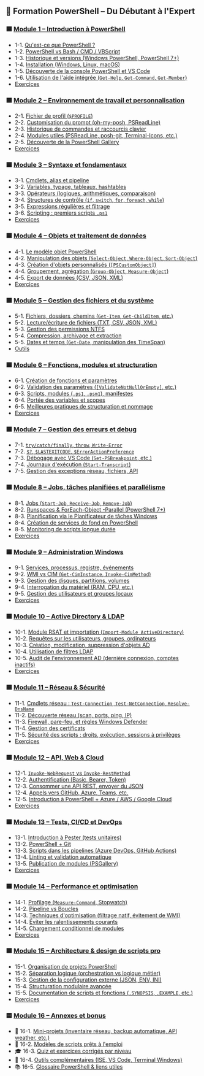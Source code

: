 ## 🧠 Formation PowerShell – Du Débutant à l'Expert

### 🟦 [Module 1 – Introduction à PowerShell](00-introduction/README.md)

- 1-1. [Qu'est-ce que PowerShell ?](00-introduction/01-quest-ce-que-powershell.md)
- 1-2. [PowerShell vs Bash / CMD / VBScript](00-introduction/02-comparaison-cmd-bash.md)
- 1-3. [Historique et versions (Windows PowerShell, PowerShell 7+)](00-introduction/03-historique-et-versions.md)
- 1-4. [Installation (Windows, Linux, macOS)](00-introduction/04-installation.md)
- 1-5. [Découverte de la console PowerShell et VS Code](00-introduction/05-interface-console-vscode.md)
- 1-6. [Utilisation de l'aide intégrée (`Get-Help`, `Get-Command`, `Get-Member`)](00-introduction/06-utilisation-aide-integree.md)
- [Exercices](00-introduction/exercices)

### 🟦 [Module 2 – Environnement de travail et personnalisation](01-environnement/README.md)

- 2-1. [Fichier de profil (`$PROFILE`)](01-environnement/01-profil.md)
- 2-2. [Customisation du prompt (oh-my-posh, PSReadLine)](01-environnement/02-customisation-prompt.md)
- 2-3. [Historique de commandes et raccourcis clavier](01-environnement/03-historique-et-raccourcis.md)
- 2-4. [Modules utiles (PSReadLine, posh-git, Terminal-Icons, etc.)](01-environnement/04-modules-utiles.md)
- 2-5. [Découverte de la PowerShell Gallery](01-environnement/05-powershell-gallery.md)
- [Exercices](01-environnement/exercices)

### 🟦 [Module 3 – Syntaxe et fondamentaux](02-syntaxe-fondamentaux/README.md)

- 3-1. [Cmdlets, alias et pipeline](02-syntaxe-fondamentaux/01-cmdlets-alias-pipeline.md)
- 3-2. [Variables, typage, tableaux, hashtables](02-syntaxe-fondamentaux/02-variables-et-collections.md)
- 3-3. [Opérateurs (logiques, arithmétiques, comparaison)](02-syntaxe-fondamentaux/03-operateurs.md)
- 3-4. [Structures de contrôle (`if`, `switch`, `for`, `foreach`, `while`)](02-syntaxe-fondamentaux/04-structures-controle.md)
- 3-5. [Expressions régulières et filtrage](02-syntaxe-fondamentaux/05-regex-filtrage.md)
- 3-6. [Scripting : premiers scripts `.ps1`](02-syntaxe-fondamentaux/06-premiers-scripts.md)
- [Exercices](02-syntaxe-fondamentaux/exercices)

### 🟦 [Module 4 – Objets et traitement de données](03-objets-donnees/README.md)

- 4-1. [Le modèle objet PowerShell](03-objets-donnees/01-modele-objet.md)
- 4-2. [Manipulation des objets (`Select-Object`, `Where-Object`, `Sort-Object`)](03-objets-donnees/02-manipulation-objets.md)
- 4-3. [Création d'objets personnalisés (`[PSCustomObject]`)](03-objets-donnees/03-objets-custom.md)
- 4-4. [Groupement, agrégation (`Group-Object`, `Measure-Object`)](03-objets-donnees/04-groupement-aggregation.md)
- 4-5. [Export de données (CSV, JSON, XML)](03-objets-donnees/05-export-donnees.md)
- [Exercices](03-objets-donnees/exercices)

### 🟦 [Module 5 – Gestion des fichiers et du système](04-systeme-fichiers/README.md)

- 5-1. [Fichiers, dossiers, chemins (`Get-Item`, `Get-ChildItem`, etc.)](04-systeme-fichiers/01-fichiers-dossiers.md)
- 5-2. [Lecture/écriture de fichiers (TXT, CSV, JSON, XML)](04-systeme-fichiers/02-lecture-ecriture.md)
- 5-3. [Gestion des permissions NTFS](04-systeme-fichiers/03-droits-ntfs.md)
- 5-4. [Compression, archivage et extraction](04-systeme-fichiers/04-compression-archivage.md)
- 5-5. [Dates et temps (`Get-Date`, manipulation des TimeSpan)](04-systeme-fichiers/05-gestion-dates.md)
- [Outils](04-systeme-fichiers/outils)

### 🟦 [Module 6 – Fonctions, modules et structuration](05-fonctions-modules/README.md)

- 6-1. [Création de fonctions et paramètres](05-fonctions-modules/01-fonctions-et-parametres.md)
- 6-2. [Validation des paramètres (`[ValidateNotNullOrEmpty]`, etc.)](05-fonctions-modules/02-validation.md)
- 6-3. [Scripts, modules (`.ps1`, `.psm1`), manifestes](05-fonctions-modules/03-modules-et-manifestes.md)
- 6-4. [Portée des variables et scopes](05-fonctions-modules/04-portee.md)
- 6-5. [Meilleures pratiques de structuration et nommage](05-fonctions-modules/05-bonnes-pratiques.md)
- [Exercices](05-fonctions-modules/exercices)

### 🟦 [Module 7 – Gestion des erreurs et debug](06-erreurs-debug/README.md)

- 7-1. [`try/catch/finally`, `throw`, `Write-Error`](06-erreurs-debug/01-gestion-erreurs.md)
- 7-2. [`$?`, `$LASTEXITCODE`, `$ErrorActionPreference`](06-erreurs-debug/02-variables-erreurs.md)
- 7-3. [Débogage avec VS Code (`Set-PSBreakpoint`, etc.)](06-erreurs-debug/03-debug-vscode.md)
- 7-4. [Journaux d'exécution (`Start-Transcript`)](06-erreurs-debug/04-logs-transcripts.md)
- 7-5. [Gestion des exceptions réseau, fichiers, API](06-erreurs-debug/05-erreurs-api-reseau.md)

### 🟦 [Module 8 – Jobs, tâches planifiées et parallélisme](07-jobs-taches/README.md)

- 8-1. [Jobs (`Start-Job`, `Receive-Job`, `Remove-Job`)](07-jobs-taches/01-jobs.md)
- 8-2. [Runspaces & ForEach-Object -Parallel (PowerShell 7+)](07-jobs-taches/02-runspaces-parallel.md)
- 8-3. [Planification via le Planificateur de tâches Windows](07-jobs-taches/03-planification.md)
- 8-4. [Création de services de fond en PowerShell](07-jobs-taches/04-services-fond.md)
- 8-5. [Monitoring de scripts longue durée](07-jobs-taches/05-monitoring.md)
- [Exercices](07-jobs-taches/exercices)

### 🟦 [Module 9 – Administration Windows](08-administration-windows/README.md)

- 9-1. [Services, processus, registre, événements](08-administration-windows/01-processus-services.md)
- 9-2. [WMI vs CIM (`Get-CimInstance`, `Invoke-CimMethod`)](08-administration-windows/02-wmi-vs-cim.md)
- 9-3. [Gestion des disques, partitions, volumes](08-administration-windows/03-disques-volumes.md)
- 9-4. [Interrogation du matériel (RAM, CPU, etc.)](08-administration-windows/04-hardware-info.md)
- 9-5. [Gestion des utilisateurs et groupes locaux](08-administration-windows/05-utilisateurs-locaux.md)
- [Exercices](08-administration-windows/exercices)

### 🟦 [Module 10 – Active Directory & LDAP](09-active-directory/README.md)

- 10-1. [Module RSAT et importation (`Import-Module ActiveDirectory`)](09-active-directory/01-rsat.md)
- 10-2. [Requêtes sur les utilisateurs, groupes, ordinateurs](09-active-directory/02-requetes-objets.md)
- 10-3. [Création, modification, suppression d'objets AD](09-active-directory/03-gestion-utilisateurs-groupes.md)
- 10-4. [Utilisation de filtres LDAP](09-active-directory/04-filtres-ldap.md)
- 10-5. [Audit de l'environnement AD (dernière connexion, comptes inactifs)](09-active-directory/05-audit-ad.md)
- [Exercices](09-active-directory/exercices)

### 🟦 [Module 11 – Réseau & Sécurité](10-reseau-securite/README.md)

- 11-1. [Cmdlets réseau : `Test-Connection`, `Test-NetConnection`, `Resolve-DnsName`](10-reseau-securite/01-cmdlets-reseau.md)
- 11-2. [Découverte réseau (scan, ports, ping, IP)](10-reseau-securite/02-decouverte-reseau.md)
- 11-3. [Firewall, pare-feu, et règles Windows Defender](10-reseau-securite/03-firewall-defender.md)
- 11-4. [Gestion des certificats](10-reseau-securite/04-certificats.md)
- 11-5. [Sécurité des scripts : droits, exécution, sessions à privilèges](10-reseau-securite/05-securite-scripts.md)
- [Exercices](10-reseau-securite/exercices)

### 🟦 [Module 12 – API, Web & Cloud](11-api-cloud/README.md)

- 12-1. [`Invoke-WebRequest` vs `Invoke-RestMethod`](11-api-cloud/01-webrequest-restmethod.md)
- 12-2. [Authentification (Basic, Bearer, Token)](11-api-cloud/02-authentification.md)
- 12-3. [Consommer une API REST, envoyer du JSON](11-api-cloud/03-consommer-api.md)
- 12-4. [Appels vers GitHub, Azure, Teams, etc.](11-api-cloud/04-api-externes.md)
- 12-5. [Introduction à PowerShell + Azure / AWS / Google Cloud](11-api-cloud/05-cloud-intro.md)
- [Exercices](11-api-cloud/exercices)

### 🟦 [Module 13 – Tests, CI/CD et DevOps](12-ci-cd-tests/README.md)

- 13-1. [Introduction à Pester (tests unitaires)](12-ci-cd-tests/01-pester-tests.md)
- 13-2. [PowerShell + Git](12-ci-cd-tests/02-git-integration.md)
- 13-3. [Scripts dans les pipelines (Azure DevOps, GitHub Actions)](12-ci-cd-tests/03-azure-devops.md)
- 13-4. [Linting et validation automatique](12-ci-cd-tests/04-linting.md)
- 13-5. [Publication de modules (PSGallery)](12-ci-cd-tests/05-publishing-modules.md)
- [Exercices](12-ci-cd-tests/exercices)

### 🟦 [Module 14 – Performance et optimisation](13-optimisation/README.md)

- 14-1. [Profilage (`Measure-Command`, Stopwatch)](13-optimisation/01-profilage.md)
- 14-2. [Pipeline vs Boucles](13-optimisation/02-pipeline-vs-boucles.md)
- 14-3. [Techniques d'optimisation (filtrage natif, évitement de WMI)](13-optimisation/03-techniques.md)
- 14-4. [Éviter les ralentissements courants](13-optimisation/04-ralentissements.md)
- 14-5. [Chargement conditionnel de modules](13-optimisation/05-chargement-conditionnel.md)
- [Exercices](13-optimisation/exercices)

### 🟦 [Module 15 – Architecture & design de scripts pro](14-architecture/README.md)

- 15-1. [Organisation de projets PowerShell](14-architecture/01-structure-projet.md)
- 15-2. [Séparation logique (orchestration vs logique métier)](14-architecture/02-orchestration.md)
- 15-3. [Gestion de la configuration externe (JSON, ENV, INI)](14-architecture/03-configuration-externe.md)
- 15-4. [Structuration modulaire avancée](14-architecture/04-structure-modulaire.md)
- 15-5. [Documentation de scripts et fonctions (`.SYNOPSIS`, `.EXAMPLE`, etc.)](14-architecture/05-documentation-scripts.md)
- [Exercices](14-architecture/exercices)

### 🟨 [Module 16 – Annexes et bonus](annexes/README.md)

- 📁 16-1. [Mini-projets (inventaire réseau, backup automatique, API weather, etc.)](annexes/16-1-mini-projets.md)
- 📄 16-2. [Modèles de scripts prêts à l'emploi](annexes/16-2-modeles-scripts.md)
- 🎓 16-3. [Quiz et exercices corrigés par niveau](annexes/16-3-quiz-exercices.md)
- 🧰 16-4. [Outils complémentaires (ISE, VS Code, Terminal Windows)](annexes/16-4-outils-complementaires.md)
- 📚 16-5. [Glossaire PowerShell & liens utiles](annexes/16-5-glossaire-powershell.md)

